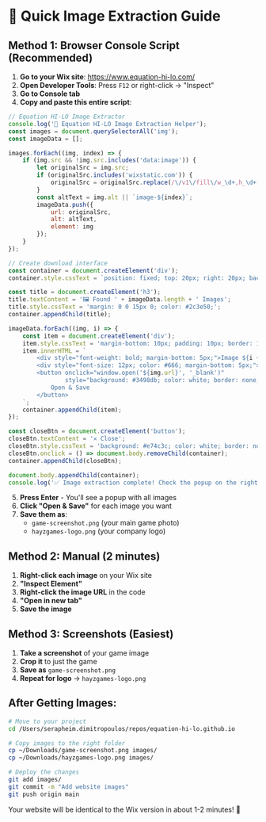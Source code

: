 # 🚀 Quick Image Extraction Guide

## Method 1: Browser Console Script (Recommended)

1. **Go to your Wix site**: https://www.equation-hi-lo.com/
2. **Open Developer Tools**: Press `F12` or right-click → "Inspect"
3. **Go to Console tab**
4. **Copy and paste this entire script**:

```javascript
// Equation HI-LO Image Extractor
console.log('🎯 Equation HI-LO Image Extraction Helper');
const images = document.querySelectorAll('img');
const imageData = [];

images.forEach((img, index) => {
    if (img.src && !img.src.includes('data:image')) {
        let originalSrc = img.src;
        if (originalSrc.includes('wixstatic.com')) {
            originalSrc = originalSrc.replace(/\/v1\/fill\/w_\d+,h_\d+[^\/]*\//, '/');
        }
        const altText = img.alt || `image-${index}`;
        imageData.push({
            url: originalSrc,
            alt: altText,
            element: img
        });
    }
});

// Create download interface
const container = document.createElement('div');
container.style.cssText = `position: fixed; top: 20px; right: 20px; background: white; border: 2px solid #3498db; border-radius: 10px; padding: 20px; max-width: 400px; max-height: 400px; overflow-y: auto; z-index: 10000; box-shadow: 0 10px 30px rgba(0,0,0,0.3); font-family: Arial, sans-serif;`;

const title = document.createElement('h3');
title.textContent = '🖼️ Found ' + imageData.length + ' Images';
title.style.cssText = 'margin: 0 0 15px 0; color: #2c3e50;';
container.appendChild(title);

imageData.forEach((img, i) => {
    const item = document.createElement('div');
    item.style.cssText = 'margin-bottom: 10px; padding: 10px; border: 1px solid #eee; border-radius: 5px;';
    item.innerHTML = `
        <div style="font-weight: bold; margin-bottom: 5px;">Image ${i + 1}</div>
        <div style="font-size: 12px; color: #666; margin-bottom: 5px;">${img.alt}</div>
        <button onclick="window.open('${img.url}', '_blank')" 
                style="background: #3498db; color: white; border: none; padding: 5px 10px; border-radius: 3px; cursor: pointer;">
            Open & Save
        </button>
    `;
    container.appendChild(item);
});

const closeBtn = document.createElement('button');
closeBtn.textContent = '✕ Close';
closeBtn.style.cssText = 'background: #e74c3c; color: white; border: none; padding: 10px; border-radius: 5px; cursor: pointer; margin-top: 10px; width: 100%;';
closeBtn.onclick = () => document.body.removeChild(container);
container.appendChild(closeBtn);

document.body.appendChild(container);
console.log('✅ Image extraction complete! Check the popup on the right.');
```

5. **Press Enter** - You'll see a popup with all images
6. **Click "Open & Save"** for each image you want
7. **Save them as**:
   - `game-screenshot.png` (your main game photo)
   - `hayzgames-logo.png` (your company logo)

## Method 2: Manual (2 minutes)

1. **Right-click each image** on your Wix site
2. **"Inspect Element"**
3. **Right-click the image URL** in the code
4. **"Open in new tab"**
5. **Save the image**

## Method 3: Screenshots (Easiest)

1. **Take a screenshot** of your game image
2. **Crop it** to just the game
3. **Save as** `game-screenshot.png`
4. **Repeat for logo** → `hayzgames-logo.png`

## After Getting Images:

```bash
# Move to your project
cd /Users/serapheim.dimitropoulos/repos/equation-hi-lo.github.io

# Copy images to the right folder  
cp ~/Downloads/game-screenshot.png images/
cp ~/Downloads/hayzgames-logo.png images/

# Deploy the changes
git add images/
git commit -m "Add website images"
git push origin main
```

Your website will be identical to the Wix version in about 1-2 minutes! 🎉
